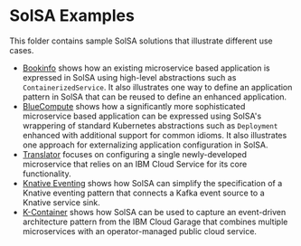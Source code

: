 <!--
#
# Copyright 2019 IBM Corporation
#
# Licensed under the Apache License, Version 2.0 (the "License");
# you may not use this file except in compliance with the License.
# You may obtain a copy of the License at
#
#     http://www.apache.org/licenses/LICENSE-2.0
#
# Unless required by applicable law or agreed to in writing, software
# distributed under the License is distributed on an "AS IS" BASIS,
# WITHOUT WARRANTIES OR CONDITIONS OF ANY KIND, either express or implied.
# See the License for the specific language governing permissions and
# limitations under the License.
-->

# SolSA Examples

This folder contains sample SolSA solutions that illustrate different use cases.
* [Bookinfo](bookinfo) shows how an existing microservice based application is
  expressed in SolSA using high-level abstractions such as `ContainerizedService`.
  It also illustrates one way to define an application pattern in SolSA that can
  be reused to define an enhanced application.
* [BlueCompute](bluecompute) shows how a significantly more sophisticated
  microservice based application can be expressed using SolSA's wrappering
  of standard Kubernetes abstractions such as `Deployment` enhanced with
  additional support for common idioms.  It also illustrates one approach
  for externalizing application configuration in SolSA.
* [Translator](translator) focuses on configuring a single newly-developed
  microservice that relies on an IBM Cloud Service for its core functionality.
* [Knative Eventing](knative-eventing) shows how SolSA can simplify the
  specification of a Knative eventing pattern that connects a Kafka event source
  to a Knative service sink.
* [K-Container](k-container) shows how SolSA can be used to capture an
  event-driven architecture pattern from the IBM Cloud Garage that combines
  multiple microservices with an operator-managed public cloud service.
